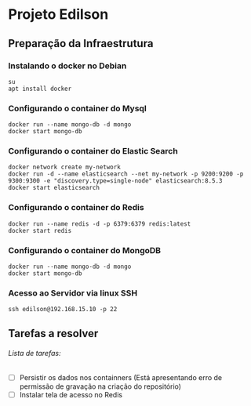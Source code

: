 # Projeto Edilson #
## Preparação da Infraestrutura #

### Instalando o docker no Debian ###
```
su
apt install docker
```

### Configurando o container do Mysql ###
```
docker run --name mongo-db -d mongo
docker start mongo-db
```

### Configurando o container do Elastic Search ###
```
docker network create my-network
docker run -d --name elasticsearch --net my-network -p 9200:9200 -p 9300:9300 -e "discovery.type=single-node" elasticsearch:8.5.3
docker start elasticsearch
```

### Configurando o container do Redis ###
```
docker run --name redis -d -p 6379:6379 redis:latest
docker start redis
```
### Configurando o container do MongoDB ###
```
docker run --name mongo-db -d mongo
docker start mongo-db
```


### Acesso ao Servidor via linux SSH ###
```
ssh edilson@192.168.15.10 -p 22
```
## Tarefas a resolver ##
###### Lista de tarefas: ###### 
- [ ] Persistir os dados nos containners (Está apresentando erro de permissão de gravação na criação do repositório)
- [ ] Instalar tela de acesso no Redis
